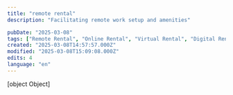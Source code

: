 ```yaml
---
title: "remote rental"
description: "Facilitating remote work setup and amenities"

pubDate: "2025-03-08"
tags: ["Remote Rental", "Online Rental", "Virtual Rental", "Digital Rental", "Innovation", "Ideas"]
created: "2025-03-08T14:57:57.000Z"
modified: "2025-03-08T15:09:08.000Z"
edits: 4
language: "en"
---
```


[object Object]